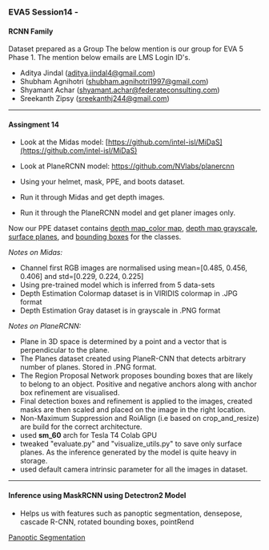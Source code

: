 ### EVA5 Session14 - 

#### RCNN Family

Dataset prepared as a Group
The below mention is our group for EVA 5 Phase 1. The mention below emails are LMS Login ID's.

- Aditya Jindal ([aditya.jindal4@gmail.com](mailto:aditya.jindal4@gmail.com))
- Shubham Agnihotri ([shubham.agnihotri1997@gmail.com](mailto:shubham.agnihotri1997@gmail.com))
- Shyamant Achar ([shyamant.achar@federateconsulting.com](mailto:shyamant.achar@federateconsulting.com))
- Sreekanth Zipsy ([sreekanthj244@gmail.com](mailto:sreekanthj244@gmail.com))

----

#### Assingment 14

- Look at the Midas model: [https://github.com/intel-isl/MiDaS](https://github.com/intel-isl/MiDaS)

- Look at PlaneRCNN model: https://github.com/NVlabs/planercnn

- Using your helmet, mask, PPE, and boots dataset.

- Run it through Midas and get depth images. 

- Run it through the PlaneRCNN model and get planer images only.

Now our PPE dataset contains [depth map_color map](https://drive.google.com/file/d/1AVCMM4-DauOWMggGFj4QUdsegh7vaSug/view?usp=sharing), [depth map grayscale](https://drive.google.com/file/d/1ZvF_52rYZwaIKuqvG4Xke5rml5lfXvPT/view?usp=sharing), [surface planes](https://drive.google.com/file/d/1KQZ9iQsI0J4jI2ynAiHpxFHKqLINw9As/view?usp=sharing), and [bounding boxes](https://drive.google.com/file/d/1wco-H1x3i1Ew8SFzfoqX5YGXMc4fMAkz/view?usp=sharing) for the classes.

*Notes on Midas:*

- Channel first RGB images are normalised using mean=[0.485, 0.456, 0.406] and std=[0.229, 0.224, 0.225]
- Using pre-trained model which is inferred from 5 data-sets 
- Depth Estimation Colormap dataset is in VIRIDIS colormap in .JPG format
- Depth Estimation Gray dataset is in grayscale in .PNG format

*Notes on PlaneRCNN:*

- Plane in 3D space is determined by a point and a vector that is perpendicular to the plane.
- The Planes dataset created using PlaneR-CNN that detects arbitrary number of planes. Stored in .PNG format.
- The Region Proposal Network proposes bounding boxes that are likely to belong to an object. Positive and negative anchors along with anchor box refinement are visualised. 
- Final detection boxes and refinement is applied to the images, created masks are then scaled and placed on the image in the right location.
- Non-Maximum Suppression and  RoiAlign (i.e based on crop_and_resize) are build for the correct architecture.
- used **sm_60** arch for Tesla T4 Colab GPU
- tweaked "evaluate.py" and "visualize_utils.py" to save only surface planes. As the inference generated by the model is quite heavy in storage.
- used default camera intrinsic parameter for all the images in dataset.

---

#### Inference using MaskRCNN using Detectron2 Model 

- Helps us with features such as panoptic segmentation, densepose, cascade R-CNN, rotated bounding boxes, pointRend

[Panoptic Segmentation](https://youtu.be/PH4CNADtol4)